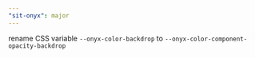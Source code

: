 ```yaml
---
"sit-onyx": major
---
```


rename CSS variable `--onyx-color-backdrop` to `--onyx-color-component-opacity-backdrop`
